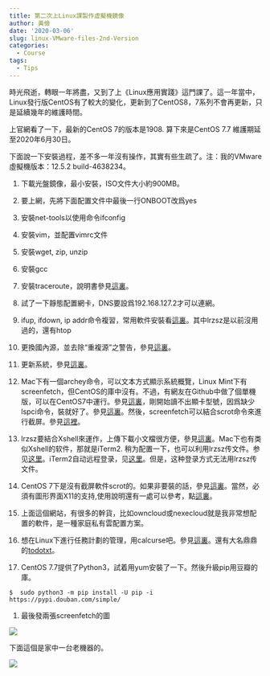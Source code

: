 ```yaml
---
title: 第二次上Linux課製作虛擬機鏡像
author: 黃儉
date: '2020-03-06'
slug: linux-VMware-files-2nd-Version
categories:
  - Course
tags:
  - Tips
---
```


時光飛逝，轉眼一年將盡，又到了上《Linux應用實踐》這門課了。這一年當中，Linux發行版CentOS有了較大的變化，更新到了CentOS8，7系列不會再更新，只是延續幾年的維護時間。

上官網看了一下，最新的CentOS 7的版本是1908. 算下來是CentOS 7.7 維護期延至2020年6月30日。

下面說一下安裝過程，差不多一年沒有操作，其實有些生疏了。注：我的VMware虛擬機版本：12.5.2 build-4638234。

1. 下載光盤鏡像，最小安裝，ISO文件大小約900MB。

1. 要上網，先將下面配置文件中最後一行ONBOOT改爲yes

1. 安裝net-tools以使用命令ifconfig

1. 安裝vim，並配置vimrc文件

1. 安裝wget, zip, unzip

1. 安裝gcc

1. 安裝traceroute，說明書參見[這裏](https://www.cnblogs.com/rigid/p/6904860.html?utm_source=itdadao&utm_medium=referral)。
   
1. 試了一下靜態配置網卡，DNS要設爲192.168.127.2才可以連網。

1. ifup, ifdown, ip  addr命令複習，常用軟件安裝看[這裏](https://blog.csdn.net/xixingzhe2/article/details/82882098)。其中lrzsz是以前沒用過的，還有htop

1. 更換國內源，並去除“重複源”之警告，參見[這裏](https://blog.csdn.net/wy_bk/article/details/89648052)。

1. 更新系統，參見[這裏](https://www.linuxidc.com/Linux/2019-08/159843.htm)。

1. Mac下有一個archey命令，可以文本方式顯示系統概覽，Linux Mint下有screenfetch，但CentOS的庫中沒有。不過，有網友在Github中做了個單機版，可以在CentOS7中運行。參見[這裏](https://www.cnblogs.com/liangjiongyao/p/10134513.html)，剛開始讀不出顯卡型號，因爲缺少lspci命令，裝就好了。參見[這裏](https://blog.csdn.net/hl449006540/article/details/79778748)。然後，screenfetch可以結合scrot命令來進行截屏。參見[這裡](https://www.howtoforge.com/tutorial/how-to-take-screenshots-in-linux-with-scrot/)。

1. lrzsz要結合Xshell來運作，上傳下載小文檔很方便，參見[這裏](http://www.caodahua.cn/detail/5/)。Mac下也有类似Xshell的软件，那就是iTerm2. 稍为配置一下，也可以利用lrzsz传文件。参见[这里](https://github.com/aikuyun/iterm2-zmodem)。iTerm2自动远程登录，见[这里](https://github.com/bylucky/iterm2AutoLogin)。但是，这种登录方式无法用lrzsz传文件。

1. CentOS 7下是沒有截屏軟件scrot的。如果非要裝的話，參見[這裏](https://centos.pkgs.org/7/psychotic-ninja-x86_64/scrot-0.8-12.el7.psychotic.x86_64.rpm.html)。當然，必須有圖形界面X11的支持,使用說明還有一處可以參考，點[這裏](https://www.tecmint.com/take-screenshots-in-linux-using-scrot/amp/)。

1. 上面這個網站，有很多的幹貨，比如owncloud或nexecloud就是我非常想配置的軟件，是一種家庭私有雲配置方案。

1. 想在Linux下進行任務計劃的管理，用calcurse吧。參見[這裏](https://kknews.cc/code/vyr3xy2.html)。還有大名鼎鼎的[todotxt](http://todotxt.org/)。

1. CentOS 7.7提供了Python3，試着用yum安裝了一下。然後升級pip用豆瓣的庫。

```shell
$  sudo python3 -m pip install -U pip -i https://pypi.douban.com/simple/

```

1. 最後發兩張screenfetch的圖

![](/post/2020-03-06-linux-VMware-files-2nd-Version_files/screenfetch.jpg)

下面這個是家中一台老機器的。

![](/post/2020-03-06-linux-VMware-files-2nd-Version_files/2020-03-07-085132_734x441_scrot.png)